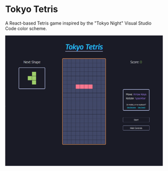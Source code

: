 # Tokyo Tetris

A React-based Tetris game inspired by the "Tokyo Night" Visual Studio Code color scheme.

![](./images/tetrisScreenshot.png)
